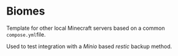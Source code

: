 # Biomes

Template for other local Minecraft servers based on a common `compose.yml`file.

Used to test integration with a *Minio* based *restic* backup method.
